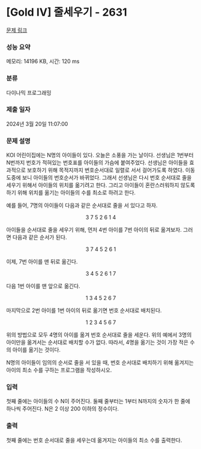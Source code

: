 # [Gold IV] 줄세우기 - 2631 

[문제 링크](https://www.acmicpc.net/problem/2631) 

### 성능 요약

메모리: 14196 KB, 시간: 120 ms

### 분류

다이나믹 프로그래밍

### 제출 일자

2024년 3월 20일 11:07:00

### 문제 설명

<p>KOI 어린이집에는 N명의 아이들이 있다. 오늘은 소풍을 가는 날이다. 선생님은 1번부터 N번까지 번호가 적혀있는 번호표를 아이들의 가슴에 붙여주었다. 선생님은 아이들을 효과적으로 보호하기 위해 목적지까지 번호순서대로 일렬로 서서 걸어가도록 하였다. 이동 도중에 보니 아이들의 번호순서가 바뀌었다. 그래서 선생님은 다시 번호 순서대로 줄을 세우기 위해서 아이들의 위치를 옮기려고 한다. 그리고 아이들이 혼란스러워하지 않도록 하기 위해 위치를 옮기는 아이들의 수를 최소로 하려고 한다.</p>

<p>예를 들어, 7명의 아이들이 다음과 같은 순서대로 줄을 서 있다고 하자.</p>

<p style="text-align: center;">3 7 5 2 6 1 4</p>

<p>아이들을 순서대로 줄을 세우기 위해, 먼저 4번 아이를 7번 아이의 뒤로 옮겨보자. 그러면 다음과 같은 순서가 된다.</p>

<p style="text-align: center;">3 7 4 5 2 6 1</p>

<p>이제, 7번 아이를 맨 뒤로 옮긴다.</p>

<p style="text-align: center;">3 4 5 2 6 1 7</p>

<p>다음 1번 아이를 맨 앞으로 옮긴다.</p>

<p style="text-align: center;">1 3 4 5 2 6 7</p>

<p>마지막으로 2번 아이를 1번 아이의 뒤로 옮기면 번호 순서대로 배치된다.</p>

<p style="text-align: center;">1 2 3 4 5 6 7</p>

<p>위의 방법으로 모두 4명의 아이를 옮겨 번호 순서대로 줄을 세운다. 위의 예에서 3명의 아이만을 옮겨서는 순서대로 배치할 수가 없다. 따라서, 4명을 옮기는 것이 가장 적은 수의 아이를 옮기는 것이다.</p>

<p>N명의 아이들이 임의의 순서로 줄을 서 있을 때, 번호 순서대로 배치하기 위해 옮겨지는 아이의 최소 수를 구하는 프로그램을 작성하시오.</p>

### 입력 

 <p>첫째 줄에는 아이들의 수 N이 주어진다. 둘째 줄부터는 1부터 N까지의 숫자가 한 줄에 하나씩 주어진다. N은 2 이상 200 이하의 정수이다.</p>

### 출력 

 <p>첫째 줄에는 번호 순서대로 줄을 세우는데 옮겨지는 아이들의 최소 수를 출력한다.</p>

